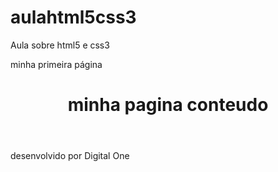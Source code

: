 # aulahtml5css3
Aula sobre html5 e css3
<DOCTYPE html>
  <html lang="pt-br">
    
<head>
<meta charset="utf-8">
<title>paginaMiguel1</title>
</head>
    
<body>
    <p>minha  primeira página</p>
    <header>
    <h1>minha pagina conteudo</h1>
    </header>
<footer>
  <p>desenvolvido por Digital One<p>
</footer>
    </body>
    
   </html>
    
    
